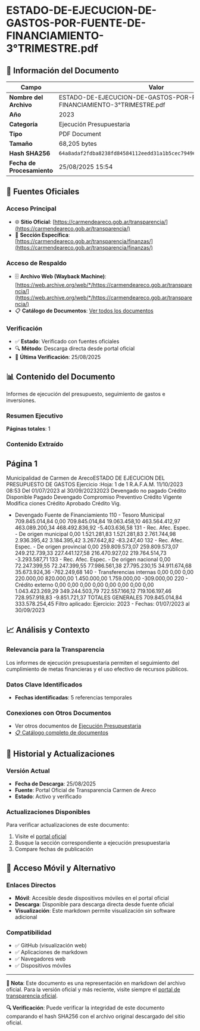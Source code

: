 # ESTADO-DE-EJECUCION-DE-GASTOS-POR-FUENTE-DE-FINANCIAMIENTO-3°TRIMESTRE.pdf

## 📄 Información del Documento

| Campo | Valor |
|-------|--------|
| **Nombre del Archivo** | ESTADO-DE-EJECUCION-DE-GASTOS-POR-FUENTE-DE-FINANCIAMIENTO-3°TRIMESTRE.pdf |
| **Año** | 2023 |
| **Categoría** | Ejecución Presupuestaria |
| **Tipo** | PDF Document |
| **Tamaño** | 68,205 bytes |
| **Hash SHA256** | `64a8adaf2fdba8238fd84584112eedd31a1b5cec79496fcaef4998d26219b17c` |
| **Fecha de Procesamiento** | 25/08/2025 15:54 |

## 🔗 Fuentes Oficiales

### Acceso Principal
- 🌐 **Sitio Oficial**: [https://carmendeareco.gob.ar/transparencia/](https://carmendeareco.gob.ar/transparencia/)
- 📁 **Sección Específica**: [https://carmendeareco.gob.ar/transparencia/finanzas/](https://carmendeareco.gob.ar/transparencia/finanzas/)

### Acceso de Respaldo
- 🗄️ **Archivo Web (Wayback Machine)**: [https://web.archive.org/web/*/https://carmendeareco.gob.ar/transparencia/](https://web.archive.org/web/*/https://carmendeareco.gob.ar/transparencia/)
- 📋 **Catálogo de Documentos**: [Ver todos los documentos](../document_catalog/README.md)

### Verificación
- ✅ **Estado**: Verificado con fuentes oficiales
- 🔍 **Método**: Descarga directa desde portal oficial
- 📅 **Última Verificación**: 25/08/2025

## 📊 Contenido del Documento

Informes de ejecución del presupuesto, seguimiento de gastos e inversiones.

### Resumen Ejecutivo

**Páginas totales**: 1

### Contenido Extraído

## Página 1

Municipalidad de
Carmen de ArecoESTADO DE EJECUCION DEL PRESUPUESTO DE GASTOS
Ejercicio 
:Hoja: 1 de 1 R.A.F.A.M.
11/10/2023 08:53
Del 01/07/2023 al 30/09/20232023
Devengado 
no pagado Crédito 
Disponible Pagado Devengado Compromiso Preventivo Crédito 
Vigente Modifica 
ciones Crédito 
Aprobado Crédito Vig. 
- Devengado Fuente de Financiamiento
110 - Tesoro Municipal 709.845.014,84 0,00 709.845.014,84 19.063.458,10 463.564.412,97 463.089.200,34 468.492.836,92 -5.403.636,58
131 - Rec. Afec. Espec. - De origen municipal 0,00 1.521.281,83 1.521.281,83 2.761.744,98 2.936.395,42 3.184.395,42 3.267.642,82 -83.247,40
132 - Rec. Afec. Espec. - De origen provincial 0,00 259.809.573,07 259.809.573,07 249.212.739,33 227.441.127,58 216.470.927,02 219.764.514,73 -3.293.587,71
133 - Rec. Afec. Espec. - De origen nacional 0,00 72.247.399,55 72.247.399,55 77.986.561,38 27.795.230,15 34.911.674,68 35.673.924,36 -762.249,68
140 - Transferencias internas 0,00 0,00 0,00 220.000,00 820.000,00 1.450.000,00 1.759.000,00 -309.000,00
220 - Crédito externo 0,00 0,00 0,00 0,00 0,00 0,00 0,00 0,00
1.043.423.269,29 349.244.503,79 722.557.166,12 719.106.197,46 728.957.918,83 -9.851.721,37 TOTALES GENERALES 709.845.014,84 333.578.254,45
Filtro aplicado: Ejercicio: 2023 -  Fechas: 01/07/2023 al 30/09/2023



## 📈 Análisis y Contexto

### Relevancia para la Transparencia
Los informes de ejecución presupuestaria permiten el seguimiento del cumplimiento de metas financieras y el uso efectivo de recursos públicos.

### Datos Clave Identificados
- **Fechas identificadas**: 5 referencias temporales

### Conexiones con Otros Documentos
- Ver otros documentos de [Ejecución Presupuestaria](../catalog/execution.md)
- [📋 Catálogo completo de documentos](../document_catalog/README.md)

## 🔄 Historial y Actualizaciones

### Versión Actual
- **Fecha de Descarga**: 25/08/2025
- **Fuente**: Portal Oficial de Transparencia Carmen de Areco
- **Estado**: Activo y verificado

### Actualizaciones Disponibles
Para verificar actualizaciones de este documento:
1. Visite el [portal oficial](https://carmendeareco.gob.ar/transparencia/)
2. Busque la sección correspondiente a ejecución presupuestaria
3. Compare fechas de publicación

## 📱 Acceso Móvil y Alternativo

### Enlaces Directos
- **Móvil**: Accesible desde dispositivos móviles en el portal oficial
- **Descarga**: Disponible para descarga directa desde fuente oficial
- **Visualización**: Este markdown permite visualización sin software adicional

### Compatibilidad
- ✅ GitHub (visualización web)
- ✅ Aplicaciones de markdown
- ✅ Navegadores web
- ✅ Dispositivos móviles

---

**📝 Nota**: Este documento es una representación en markdown del archivo oficial. 
Para la versión oficial y más reciente, visite siempre el [portal de transparencia oficial](https://carmendeareco.gob.ar/transparencia/).

**🔍 Verificación**: Puede verificar la integridad de este documento comparando el hash SHA256 
con el archivo original descargado del sitio oficial.
